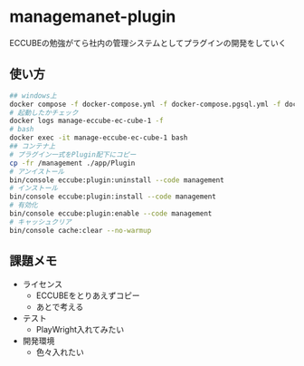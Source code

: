 # managemanet-plugin

ECCUBEの勉強がてら社内の管理システムとしてプラグインの開発をしていく

## 使い方

```sh
## windows上
docker compose -f docker-compose.yml -f docker-compose.pgsql.yml -f docker-compose.dev.yml -p manage-eccube up -d
# 起動したかチェック
docker logs manage-eccube-ec-cube-1 -f
# bash
docker exec -it manage-eccube-ec-cube-1 bash
## コンテナ上
# プラグイン一式をPlugin配下にコピー
cp -fr /management ./app/Plugin
# アンイストール
bin/console eccube:plugin:uninstall --code management
# インストール
bin/console eccube:plugin:install --code management
# 有効化
bin/console eccube:plugin:enable --code management
# キャッシュクリア
bin/console cache:clear --no-warmup
```

## 課題メモ

* ライセンス
  * ECCUBEをとりあえずコピー
  * あとで考える
* テスト
  * PlayWright入れてみたい
* 開発環境
  * 色々入れたい
